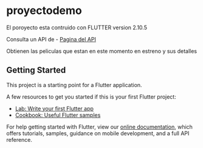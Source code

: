 # proyectodemo

El poroyecto esta contruido con FLUTTER version 2.10.5

Consulta un API de - [Pagina del API](https://www.themoviedb.org/)

Obtienen las peliculas que estan en este momento en estreno y sus detalles

## Getting Started

This project is a starting point for a Flutter application.

A few resources to get you started if this is your first Flutter project:

- [Lab: Write your first Flutter app](https://flutter.dev/docs/get-started/codelab)
- [Cookbook: Useful Flutter samples](https://flutter.dev/docs/cookbook)

For help getting started with Flutter, view our
[online documentation](https://flutter.dev/docs), which offers tutorials,
samples, guidance on mobile development, and a full API reference.
